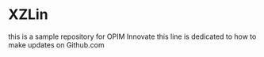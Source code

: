 # XZLin
this is a sample repository for OPIM Innovate
this line is dedicated to how to make updates on Github.com
